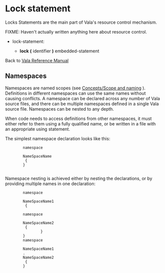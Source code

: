 <div id="lock-statement" class="section level1">

Lock statement
==============

Locks Statements are the main part of Vala's resource control mechanism.

FIXME: Haven't actually written anything here about resource control.

-   lock-statement:

    -   **lock** **(** identifier **)** embedded-statement

Back to [Vala Reference
Manual](http://wiki.gnome.org/action/show/Projects/Vala/Manual/Export/Vala/Manual#)

<div id="namespaces" class="section level2">

Namespaces
----------

Namespaces are named scopes (see [Concepts/Scope and
naming](http://wiki.gnome.org/action/show/Projects/Vala/Manual/Export/Vala/Manual/Concepts#Scope_and_naming)
). Definitions in different namespaces can use the same names without
causing conflicts. A namespace can be declared across any number of Vala
source files, and there can be multiple namespaces defined in a single
Vala source file. Namespaces can be nested to any depth.

When code needs to access definitions from other namespaces, it must
either refer to them using a fully qualified name, or be written in a
file with an appropriate using statement.

The simplest namespace declaration looks like this:

``` {.vala}
        namespace
         
        NameSpaceName
         {
        }
      
```

Namespace nesting is achieved either by nesting the declarations, or by
providing multiple names in one declaration:

``` {.vala}
        namespace
         
        NameSpaceName1
         {
                
        namespace
         
        NameSpaceName2
         {
                }
        }
        namespace
         
        NameSpaceName1
        .
        NameSpaceName2
         {
        }
      
```

</div>

</div>
